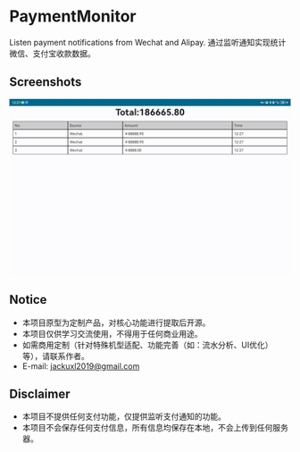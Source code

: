 # PaymentMonitor
Listen payment notifications from Wechat and Alipay.
通过监听通知实现统计微信、支付宝收款数据。

## Screenshots
![image](./screenshot/sc_1.jpg)

## Notice
* 本项目原型为定制产品，对核心功能进行提取后开源。
* 本项目仅供学习交流使用，不得用于任何商业用途。
* 如需商用定制（针对特殊机型适配、功能完善（如：流水分析、UI优化）等），请联系作者。
* E-mail: [jackuxl2019@gmail.com](mailto:jackuxl2019@gmail.com)

## Disclaimer
* 本项目不提供任何支付功能，仅提供监听支付通知的功能。
* 本项目不会保存任何支付信息，所有信息均保存在本地，不会上传到任何服务器。

